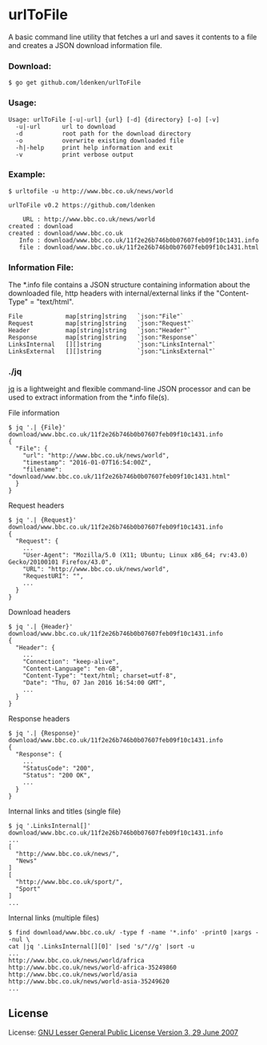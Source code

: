 # urlToFile

A basic command line utility that fetches a url and saves it contents to a file and creates a JSON download information file.


### Download:

	$ go get github.com/ldenken/urlToFile


### Usage:

	Usage: urlToFile [-u|-url] {url} [-d] {directory} [-o] [-v]
	  -u|-url      url to download
	  -d           root path for the download directory
	  -o           overwrite existing downloaded file
	  -h|-help     print help information and exit
	  -v           print verbose output


### Example:

	$ urltofile -u http://www.bbc.co.uk/news/world

	urlToFile v0.2 https://github.com/ldenken

	    URL : http://www.bbc.co.uk/news/world
	created : download
	created : download/www.bbc.co.uk
	   Info : download/www.bbc.co.uk/11f2e26b746b0b07607feb09f10c1431.info
	   file : download/www.bbc.co.uk/11f2e26b746b0b07607feb09f10c1431.html


### Information File:
The *.info file contains a JSON structure containing information about the downloaded file, http headers with internal/external links if the "Content-Type" = "text/html".

    File 			map[string]string 	`json:"File"`
    Request 		map[string]string 	`json:"Request"`
    Header 			map[string]string 	`json:"Header"`
    Response 		map[string]string 	`json:"Response"`
    LinksInternal	[][]string 			`json:"LinksInternal"`
    LinksExternal	[][]string 			`json:"LinksExternal"`


### ./jq
[jq](http://stedolan.github.com/jq) is a lightweight and flexible command-line JSON processor and can be used to extract information from the *.info file(s).

File information

	$ jq '.| {File}' download/www.bbc.co.uk/11f2e26b746b0b07607feb09f10c1431.info
	{
	  "File": {
	    "url": "http://www.bbc.co.uk/news/world",
	    "timestamp": "2016-01-07T16:54:00Z",
	    "filename": "download/www.bbc.co.uk/11f2e26b746b0b07607feb09f10c1431.html"
	  }
	}

Request headers

	$ jq '.| {Request}' download/www.bbc.co.uk/11f2e26b746b0b07607feb09f10c1431.info
	{
	  "Request": {
	  	...
	    "User-Agent": "Mozilla/5.0 (X11; Ubuntu; Linux x86_64; rv:43.0) Gecko/20100101 Firefox/43.0",
	    "URL": "http://www.bbc.co.uk/news/world",
	    "RequestURI": "",
	    ...
	  }
	}

Download headers

	$ jq '.| {Header}' download/www.bbc.co.uk/11f2e26b746b0b07607feb09f10c1431.info
	{
	  "Header": {
	  	...
	    "Connection": "keep-alive",
	    "Content-Language": "en-GB",
	    "Content-Type": "text/html; charset=utf-8",
	    "Date": "Thu, 07 Jan 2016 16:54:00 GMT",
	    ...
	  }
	}

Response headers

	$ jq '.| {Response}' download/www.bbc.co.uk/11f2e26b746b0b07607feb09f10c1431.info
	{
	  "Response": {
	  	...
	    "StatusCode": "200",
	    "Status": "200 OK",
	    ...
	  }
	}

Internal links and titles (single file)

	$ jq '.LinksInternal[]' download/www.bbc.co.uk/11f2e26b746b0b07607feb09f10c1431.info
	...
	[
	  "http://www.bbc.co.uk/news/",
	  "News"
	]
	[
	  "http://www.bbc.co.uk/sport/",
	  "Sport"
	]
	...

Internal links (multiple files)

	$ find download/www.bbc.co.uk/ -type f -name '*.info' -print0 |xargs --nul \
	cat |jq '.LinksInternal[][0]' |sed 's/"//g' |sort -u
	...
	http://www.bbc.co.uk/news/world/africa
	http://www.bbc.co.uk/news/world-africa-35249860
	http://www.bbc.co.uk/news/world/asia
	http://www.bbc.co.uk/news/world-asia-35249620
	...


## License
License: [GNU Lesser General Public License Version 3, 29 June 2007](http://fsf.org/)
